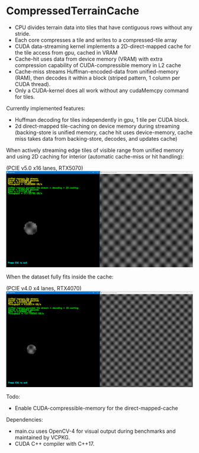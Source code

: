 # CompressedTerrainCache
- CPU divides terrain data into tiles that have contiguous rows without any stride.
- Each core compresses a tile and writes to a compressed-tile array
- CUDA data-streaming kernel implements a 2D-direct-mapped cache for the tile access from gpu, cached in VRAM
- Cache-hit uses data from device memory (VRAM) with extra compression capability of CUDA-compressible memory in L2 cache
- Cache-miss streams Huffman-encoded-data from unified-memory (RAM), then decodes it within a block (striped pattern, 1 column per CUDA thread).
- Only a CUDA-kernel does all work without any cudaMemcpy command for tiles.

Currently implemented features:
- Huffman decoding for tiles independently in gpu, 1 tile per CUDA block.
- 2d direct-mapped tile-caching on device memory during streaming (backing-store is unified memory, cache hit uses device-memory, cache miss takes data from backing-store, decodes, and updates cache)

When actively streaming edge tiles of visible range from unified memory and using 2D caching for interior (automatic cache-miss or hit handling):

(PCIE v5.0 x16 lanes, RTX5070)
![Screenshot](https://github.com/tugrul512bit/CompressedTerrainCache/blob/master/benchmark.png)

When the dataset fully fits inside the cache:

(PCIE v4.0 x4 lanes, RTX4070)
![Screenshot](https://github.com/tugrul512bit/CompressedTerrainCache/blob/master/benchmark_max_potential.png)

Todo:
- Enable CUDA-compressible-memory for the direct-mapped-cache


Dependencies:
- main.cu uses OpenCV-4 for visual output during benchmarks and maintained by VCPKG.
- CUDA C++ compiler with C++17.
